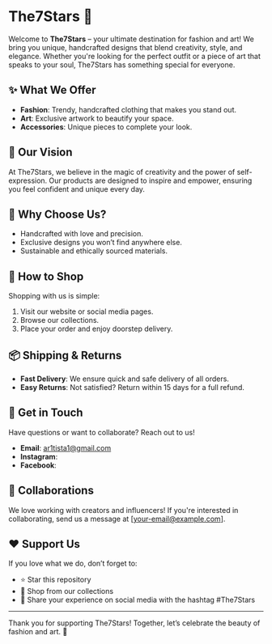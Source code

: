 # The7Stars 🌟

Welcome to **The7Stars** – your ultimate destination for fashion and art! We bring you unique, handcrafted designs that blend creativity, style, and elegance. Whether you're looking for the perfect outfit or a piece of art that speaks to your soul, The7Stars has something special for everyone.

## ✨ What We Offer
- **Fashion**: Trendy, handcrafted clothing that makes you stand out.
- **Art**: Exclusive artwork to beautify your space.
- **Accessories**: Unique pieces to complete your look.

## 🎨 Our Vision
At The7Stars, we believe in the magic of creativity and the power of self-expression. Our products are designed to inspire and empower, ensuring you feel confident and unique every day.

## 🌟 Why Choose Us?
- Handcrafted with love and precision.
- Exclusive designs you won’t find anywhere else.
- Sustainable and ethically sourced materials.

## 🚀 How to Shop
Shopping with us is simple:
1. Visit our website or social media pages.
2. Browse our collections.
3. Place your order and enjoy doorstep delivery.

## 📦 Shipping & Returns
- **Fast Delivery**: We ensure quick and safe delivery of all orders.
- **Easy Returns**: Not satisfied? Return within 15 days for a full refund.

## 💬 Get in Touch
Have questions or want to collaborate? Reach out to us!
- **Email**: ar1tista1@gmail.com
- **Instagram**: 
- **Facebook**:

## 🤝 Collaborations
We love working with creators and influencers! If you're interested in collaborating, send us a message at [your-email@example.com].

## ❤️ Support Us
If you love what we do, don’t forget to:
- ⭐ Star this repository
- 🛒 Shop from our collections
- 💬 Share your experience on social media with the hashtag #The7Stars

---

Thank you for supporting The7Stars! Together, let’s celebrate the beauty of fashion and art. 🌌
